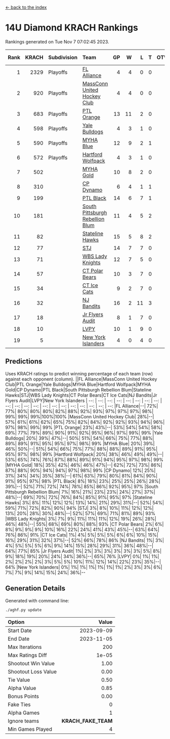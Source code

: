 [<- back to the index](readme.md)
# 14U Diamond KRACH Rankings
Rankings generated on Tue Nov  7 07:02:45 2023.

Rank|KRACH|Subdivision|Team|GP|W|L|T|OTW|OTL|SoS|Exp Wins|Win Diff
---:|---:|:---|:---|---:|---:|---:|---:|---:|---:|---:|---:|---:
1|2329|Playoffs|[FL Alliance](https://gamesheetstats.com/seasons/3663/teams/156905/schedule)|4|4|0|0|0|0|74|4.8|-0.0
2|920|Playoffs|[MassConn United Hockey Club](https://gamesheetstats.com/seasons/3663/teams/140810/schedule)|4|4|0|0|0|0|29|4.8|-0.0
3|683|Playoffs|[PTL Orange](https://gamesheetstats.com/seasons/3663/teams/140821/schedule)|13|11|2|0|1|0|160|11.9|0.0
4|598|Playoffs|[Yale Bulldogs](https://gamesheetstats.com/seasons/3663/teams/156906/schedule)|4|3|1|0|0|0|258|3.9|0.0
5|590|Playoffs|[MYHA Blue](https://gamesheetstats.com/seasons/3663/teams/140816/schedule)|12|9|2|1|1|0|173|10.4|0.0
6|572|Playoffs|[Hartford Wolfpack](https://gamesheetstats.com/seasons/3663/teams/140814/schedule)|4|3|1|0|0|1|213|3.9|0.0
7|502||[MYHA Gold](https://gamesheetstats.com/seasons/3663/teams/140824/schedule)|10|8|2|0|0|0|202|8.9|0.0
8|310||[CP Dynamo](https://gamesheetstats.com/seasons/3663/teams/140823/schedule)|6|4|1|1|0|0|150|5.4|0.0
9|199||[PTL Black](https://gamesheetstats.com/seasons/3663/teams/140815/schedule)|14|6|7|1|0|0|672|7.3|-0.0
10|181||[South Pittsburgh Rebellion Blum](https://gamesheetstats.com/seasons/3663/teams/140812/schedule)|11|4|5|2|0|0|316|5.9|0.0
11|82||[Stateline Hawks](https://gamesheetstats.com/seasons/3663/teams/140813/schedule)|15|5|8|2|0|0|305|6.9|0.0
12|77||[STJ](https://gamesheetstats.com/seasons/3663/teams/140822/schedule)|14|7|7|0|0|0|209|7.9|0.0
13|71||[WBS Lady Knights](https://gamesheetstats.com/seasons/3663/teams/140825/schedule)|12|7|5|0|0|0|250|7.9|0.0
14|57||[CT Polar Bears](https://gamesheetstats.com/seasons/3663/teams/140818/schedule)|10|3|7|0|0|0|393|3.9|0.0
15|34||[CT Ice Cats](https://gamesheetstats.com/seasons/3663/teams/140826/schedule)|9|2|7|0|0|1|354|2.9|0.0
16|32||[NJ Bandits](https://gamesheetstats.com/seasons/3663/teams/140828/schedule)|16|2|11|3|0|0|373|4.4|0.0
17|18||[Jr Flyers Audit](https://gamesheetstats.com/seasons/3663/teams/140819/schedule)|8|1|7|0|0|0|237|1.9|0.0
18|10||[LVPY](https://gamesheetstats.com/seasons/3663/teams/140820/schedule)|10|1|9|0|0|0|198|1.9|0.0
19|5||[New York Islanders](https://gamesheetstats.com/seasons/3663/teams/140832/schedule)|4|0|4|0|0|0|133|0.9|0.0

## Predictions
Uses KRACH ratings to predict winning percentage of each team (row) against each opponent (column).
||FL Alliance|MassConn United Hockey Club|PTL Orange|Yale Bulldogs|MYHA Blue|Hartford Wolfpack|MYHA Gold|CP Dynamo|PTL Black|South Pittsburgh Rebellion Blum|Stateline Hawks|STJ|WBS Lady Knights|CT Polar Bears|CT Ice Cats|NJ Bandits|Jr Flyers Audit|LVPY|New York Islanders
| --: | --: | --: | --: | --: | --: | --: | --: | --: | --: | --: | --: | --: | --: | --: | --: | --: | --: | --: | --: 
|FL Alliance|--| 72%| 77%| 80%| 80%| 80%| 82%| 88%| 92%| 93%| 97%| 97%| 97%| 98%| 99%| 99%| 99%|100%|100%
|MassConn United Hockey Club| 28%|--| 57%| 61%| 61%| 62%| 65%| 75%| 82%| 84%| 92%| 92%| 93%| 94%| 96%| 97%| 98%| 99%| 99%
|PTL Orange| 23%| 43%|--| 53%| 54%| 54%| 58%| 69%| 77%| 79%| 89%| 90%| 91%| 92%| 95%| 96%| 97%| 99%| 99%
|Yale Bulldogs| 20%| 39%| 47%|--| 50%| 51%| 54%| 66%| 75%| 77%| 88%| 89%| 89%| 91%| 95%| 95%| 97%| 98%| 99%
|MYHA Blue| 20%| 39%| 46%| 50%|--| 51%| 54%| 66%| 75%| 77%| 88%| 88%| 89%| 91%| 95%| 95%| 97%| 98%| 99%
|Hartford Wolfpack| 20%| 38%| 46%| 49%| 49%|--| 53%| 65%| 74%| 76%| 87%| 88%| 89%| 91%| 94%| 95%| 97%| 98%| 99%
|MYHA Gold| 18%| 35%| 42%| 46%| 46%| 47%|--| 62%| 72%| 73%| 86%| 87%| 88%| 90%| 94%| 94%| 97%| 98%| 99%
|CP Dynamo| 12%| 25%| 31%| 34%| 34%| 35%| 38%|--| 61%| 63%| 79%| 80%| 81%| 84%| 90%| 91%| 95%| 97%| 98%
|PTL Black|  8%| 18%| 23%| 25%| 25%| 26%| 28%| 39%|--| 52%| 71%| 72%| 74%| 78%| 85%| 86%| 92%| 95%| 97%
|South Pittsburgh Rebellion Blum|  7%| 16%| 21%| 23%| 23%| 24%| 27%| 37%| 48%|--| 69%| 70%| 72%| 76%| 84%| 85%| 91%| 95%| 97%
|Stateline Hawks|  3%|  8%| 11%| 12%| 12%| 13%| 14%| 21%| 29%| 31%|--| 52%| 54%| 59%| 71%| 72%| 82%| 90%| 94%
|STJ|  3%|  8%| 10%| 11%| 12%| 12%| 13%| 20%| 28%| 30%| 48%|--| 52%| 57%| 69%| 71%| 81%| 89%| 93%
|WBS Lady Knights|  3%|  7%|  9%| 11%| 11%| 11%| 12%| 19%| 26%| 28%| 46%| 48%|--| 55%| 68%| 69%| 80%| 88%| 93%
|CT Polar Bears|  2%|  6%|  8%|  9%|  9%|  9%| 10%| 16%| 22%| 24%| 41%| 43%| 45%|--| 63%| 64%| 76%| 86%| 91%
|CT Ice Cats|  1%|  4%|  5%|  5%|  5%|  6%|  6%| 10%| 15%| 16%| 29%| 31%| 32%| 37%|--| 52%| 66%| 78%| 86%
|NJ Bandits|  1%|  3%|  4%|  5%|  5%|  5%|  6%|  9%| 14%| 15%| 28%| 29%| 31%| 36%| 48%|--| 64%| 77%| 85%
|Jr Flyers Audit|  1%|  2%|  3%|  3%|  3%|  3%|  3%|  5%|  8%|  9%| 18%| 19%| 20%| 24%| 34%| 36%|--| 65%| 76%
|LVPY|  0%|  1%|  1%|  2%|  2%|  2%|  2%|  3%|  5%|  5%| 10%| 11%| 12%| 14%| 22%| 23%| 35%|--| 64%
|New York Islanders|  0%|  1%|  1%|  1%|  1%|  1%|  1%|  2%|  3%|  3%|  6%|  7%|  7%|  9%| 14%| 15%| 24%| 36%|--

## Generation Details

Generated with command line:
```
./aghf.py update
```

| Option | Value |
| :----- | ----: |
| Start Date | 2023-09-09 |
| End Date | 2023-11-05 |
| Max Iterations | 200 |
| Max Ratings Diff | 1e-05 |
| Shootout Win Value | 1.00 |
| Shootout Loss Value | 0.00 |
| Tie Value | 0.50 |
| Alpha Value | 0.85 |
| Bonus Points | 0.00 |
| Fake Ties | 0 |
| Alpha Games | 1 |
| Ignore teams | __KRACH_FAKE_TEAM__ |
| Min Games Played | 4 |

